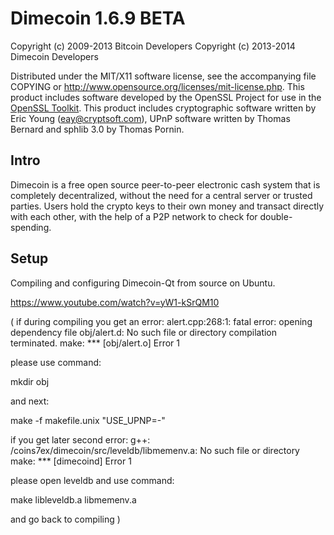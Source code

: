Dimecoin 1.6.9 BETA
====================

Copyright (c) 2009-2013 Bitcoin Developers
Copyright (c) 2013-2014 Dimecoin Developers

Distributed under the MIT/X11 software license, see the accompanying
file COPYING or http://www.opensource.org/licenses/mit-license.php.
This product includes software developed by the OpenSSL Project for use in the [OpenSSL Toolkit](http://www.openssl.org/). This product includes
cryptographic software written by Eric Young ([eay@cryptsoft.com](mailto:eay@cryptsoft.com)), UPnP software written by Thomas Bernard and
sphlib 3.0 by Thomas Pornin.


Intro
---------------------
Dimecoin is a free open source peer-to-peer electronic cash system that is
completely decentralized, without the need for a central server or trusted
parties.  Users hold the crypto keys to their own money and transact directly
with each other, with the help of a P2P network to check for double-spending.


Setup
---------------------

Compiling and configuring Dimecoin-Qt from source on Ubuntu.

https://www.youtube.com/watch?v=yW1-kSrQM10

(
if during compiling you get an error:
alert.cpp:268:1: fatal error: opening dependency file obj/alert.d:
No such file or directory compilation terminated.
make: *** [obj/alert.o] Error 1

please use command:

mkdir obj

and next:

make -f makefile.unix "USE_UPNP=-"

if you get later second error:
g++: /coins7ex/dimecoin/src/leveldb/libmemenv.a: No such file or
directory
make: *** [dimecoind] Error 1

please open leveldb and use command:

make libleveldb.a libmemenv.a

and go back to compiling
)
